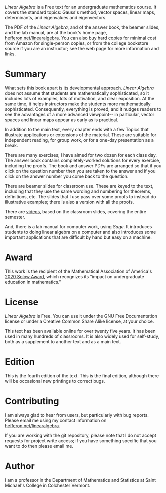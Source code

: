 _Linear Algebra_ is a Free text for an undergraduate mathematics course. It covers the standard topics: Gauss's method, vector spaces, linear maps, determinants, and eigenvalues and eigenvectors.

The PDF of the _Linear Algebra_, and of the answer book, the beamer slides, and the lab manual, are at the book's home page, [hefferon.net/linearalgebra](https://hefferon.net/linearalgebra). You can also buy hard copies for minimal cost from Amazon for single-person copies, or from the college bookstore source if you are an instructor; see the web page for more information and links.

# Summary

What sets this book apart is its developmental approach. _Linear Algebra_ does not assume that students are mathematically sophisticated, so it includes lots of examples, lots of motivation, and clear exposition. At the same time, it helps instructors make the students more mathematically sophisticated.  Consequently, everything is proved, and it nudges readers to see the advantages of a more advanced viewpoint-- in particular, vector spaces and linear maps appear as early as is practical.

In addition to the main text, every chapter ends with a few Topics that illustrate applications or extensions of the material. These are suitable for independent reading, for group work, or for a one-day presentation as a break.

There are many exercises; I have aimed for two dozen for each class day. The answer book contains completely-worked solutions for every exercise, including the proofs. The book and answer PDFs are arranged so that if you click on the question number then you are taken to the answer and if you click on the answer number you come back to the question.

There are beamer slides for classroom use. These are keyed to the text, including that they use the same wording and numbering for theorems, definitions, etc.  The slides that I use pass over some proofs to instead do illustrative examples; there is also a version with all the proofs.

There are [videos](https://www.youtube.com/playlist?list=PLwF3A0R8OzMoMlE1-SaEh8h9VqUlO-r52), based on the classroom slides, covering the entire semester.

And, there is a lab manual for computer work, using *Sage*. It introduces students to doing linear algebra on a computer and also introduces some important applications that are difficult by hand but easy on a machine.

# Award

This work is the recipient of the Mathematical Association of America's
[2020 Solow Award](https://www.maa.org/programs/maa-awards/writing-awards/daniel-solow-authors-award), which recognizes its
"impact on undergraduate education in mathematics."

# License

_Linear Algebra_ is Free. You can use it under the GNU Free Documentation license or  under a Creative Common Share Alike license, at your choice.

This text has been available online for over twenty five years. It has been used in many hundreds of classrooms. It is also widely used for self-study, both as a supplement to another text and as a main text.

# Edition

This is the fourth edition of the text.  This is the final edition, although there will be occasional new printings to correct bugs.


# Contributing

I am always glad to hear from users, but particularly with bug reports. 
Please email me using my contact information on [hefferon.net/linearalgebra](https://hefferon.net/linearalgebra).

If you are working with the git repository, please note that I do not accept requests for project write access; if you have something specific that you want to do then please email me.


# Author

I am a professor in the Department of Mathematics and Statistics at Saint Michael's College in Colchester Vermont.



